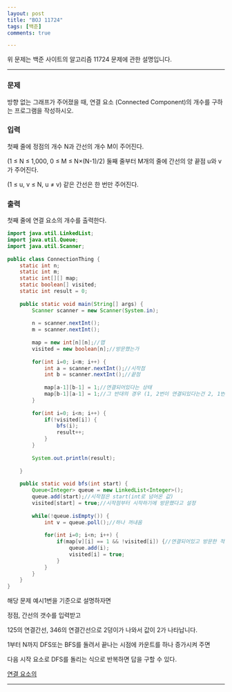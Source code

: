 ```yaml
---
layout: post
title: "BOJ 11724"
tags: [백준]
comments: true

---
```


위 문제는 백준 사이트의 알고리즘 11724 문제에 관한 설명입니다.<br>

---

### 문제

방향 없는 그래프가 주어졌을 때, 연결 요소 (Connected Component)의 개수를 구하는 프로그램을 작성하시오.

### 입력

첫째 줄에 정점의 개수 N과 간선의 개수 M이 주어진다. 

(1 ≤ N ≤ 1,000, 0 ≤ M ≤ N×(N-1)/2) 둘째 줄부터 M개의 줄에 간선의 양 끝점 u와 v가 주어진다.

(1 ≤ u, v ≤ N, u ≠ v) 같은 간선은 한 번만 주어진다.

### 출력

첫째 줄에 연결 요소의 개수를 출력한다.

```java
import java.util.LinkedList;
import java.util.Queue;
import java.util.Scanner;
 
public class ConnectionThing {
    static int n;
    static int m;
    static int[][] map;
    static boolean[] visited;
    static int result = 0;
    
    public static void main(String[] args) {
        Scanner scanner = new Scanner(System.in);
        
        n = scanner.nextInt();
        m = scanner.nextInt();
        
        map = new int[n][n];//맵
        visited = new boolean[n];//방문했는가
        
        for(int i=0; i<m; i++) {
            int a = scanner.nextInt();//시작점
            int b = scanner.nextInt();//끝점
            
            map[a-1][b-1] = 1;//연결되어있다는 상태
            map[b-1][a-1] = 1;//그 반대의 경우 (1, 2번이 연결되있다는건 2, 1번도 연결되어있다와 같은상태)
        }
        
        for(int i=0; i<n; i++) {
            if(!visited[i]) {
                bfs(i);
                result++;
            }
        }
        
        System.out.println(result);
        
    }
    
    public static void bfs(int start) {
        Queue<Integer> queue = new LinkedList<Integer>();
        queue.add(start);//시작점은 start(int로 넘어온 값)
        visited[start] = true;//시작점부터 시작하기에 방문했다고 설정
        
        while(!queue.isEmpty()) {
            int v = queue.poll();//하나 꺼내옴
            
            for(int i=0; i<n; i++) {
                if(map[v][i] == 1 && !visited[i]) {//연결되어있고 방문한 적이 없다면?
                    queue.add(i);
                    visited[i] = true;
                }
            }
        }
    }
}
```

해당 문제 예시1번을 기준으로 설명하자면 

정점, 간선의 갯수를 입력받고

125의 연결간선, 346의 연결간선으로 2덩이가 나와서 값이 2가 나타납니다.

1부터 N까지 DFS또는 BFS를 돌려서 끝나는 시점에 카운트를 하나 증가시켜 주면

다음 시작 요소로 DFS를 돌리는 식으로 반복하면 답을 구할 수 있다.

<a href="https://www.acmicpc.net/problem/11724">연결 요소의 </a>

---

